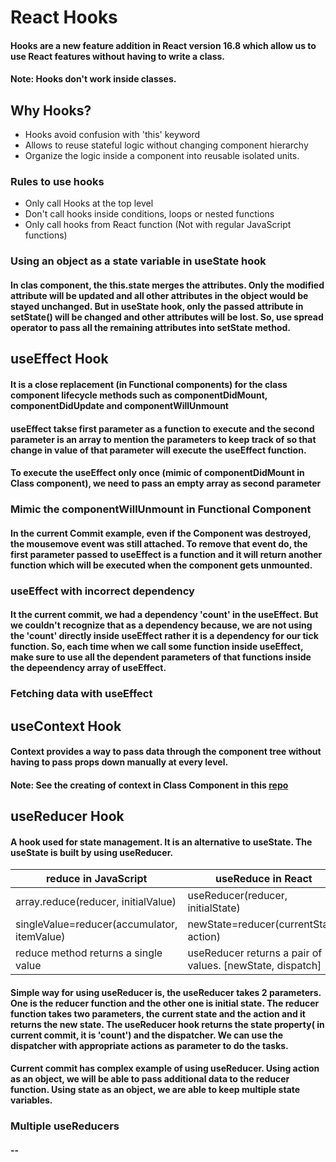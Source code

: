 # React Hooks

#### Hooks are a new feature addition in React version 16.8 which allow us to use React features without having to write a class.

#### Note: Hooks don't work inside classes.

## Why Hooks?
* Hooks avoid confusion with 'this' keyword
* Allows to reuse stateful logic without changing component hierarchy
* Organize the logic inside a component into reusable isolated units.

### Rules to use hooks
* Only call Hooks at the top level
* Don't call hooks inside conditions, loops or nested functions
* Only call hooks from React function (Not with regular JavaScript functions)

### Using an object as a state variable in useState hook

#### In clas component, the this.state merges the attributes. Only the modified attribute will be updated and all other attributes in the object would be stayed unchanged. But in useState hook, only the passed attribute in setState() will be changed and other attributes will be lost. So, use spread operator to pass all the remaining attributes into setState method.

## useEffect Hook

#### It is a close replacement (in Functional components) for the class component lifecycle methods such as componentDidMount, componentDidUpdate and componentWillUnmount
#### useEffect takse first parameter as a function to execute and the second parameter is an array to mention the parameters to keep track of so that change in value of that parameter will execute the useEffect function.
#### To execute the useEffect only once (mimic of componentDidMount in Class component), we need to pass an empty array as second parameter

### Mimic the componentWillUnmount in Functional Component
#### In the current Commit example, even if the Component was destroyed, the mousemove event was still attached. To remove that event do, the first parameter passed to useEffect is a function and it will return another function which will be executed when the component gets unmounted.

### useEffect with incorrect dependency
#### It the current commit, we had a dependency 'count' in the useEffect. But we couldn't recognize that as a dependency because, we are not using the 'count' directly inside useEffect rather it is a dependency for our tick function. So, each time when we call some function inside useEffect, make sure to use all the dependent parameters of that functions inside the depeendency array of useEffect.

### Fetching data with useEffect

## useContext Hook

#### Context provides a way to pass data through the component tree without having to pass props down manually at every level.
#### Note: See the creating of context in Class Component in this [repo](https://github.com/RAVIGANESHMBHAT/ReactJS-Learnings)

## useReducer Hook

#### A hook used for state management. It is an alternative to useState. The useState is built by using useReducer.
|   reduce in JavaScript             |      useReduce in React            |
|------------------------------------|------------------------------------|
| array.reduce(reducer, initialValue)| useReducer(reducer, initialState)  |
|singleValue=reducer(accumulator, itemValue) |  newState=reducer(currentState, action) |
|reduce method returns a single value| useReducer returns a pair of values. [newState, dispatch]|

#### Simple way for using useReducer is, the useReducer takes 2 parameters. One is the reducer function and the other one is initial state. The reducer function takes two parameters, the current state and the action and it returns the new state. The useReducer hook returns the state property( in current commit, it is 'count') and the dispatcher. We can use the dispatcher with appropriate actions as parameter to do the tasks.

#### Current commit has complex example of using useReducer. Using action as an object, we will be able to pass additional data to the reducer function. Using state as an object, we are able to keep multiple state variables.

### Multiple useReducers

#### --


